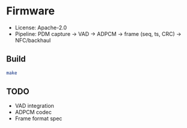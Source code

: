 # Firmware

- License: Apache-2.0
- Pipeline: PDM capture → VAD → ADPCM → frame (seq, ts, CRC) → NFC/backhaul

## Build
```bash
make
```

## TODO
- VAD integration
- ADPCM codec
- Frame format spec
